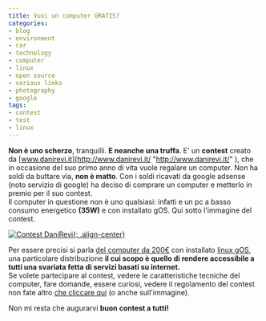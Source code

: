 ```yaml
---
title: Vuoi un computer GRATIS?
categories:
- blog
- environment
- car
- technology
- computer
- linux
- open source
- various links
- photography
- google
tags:
- contest
- test
- linux
---
```

**Non è uno scherzo**, tranquilli. **E neanche una truffa**.
E' un **contest** creato da [www.danirevi.it](http://www.danirevi.it/ "http://www.danirevi.it/" ),
che in occasione del suo primo anno di vita vuole regalare un computer.
Non ha soldi da buttare via, **non è matto**. Con i soldi ricavati da
google adsense (noto servizio di google) ha deciso di comprare un computer
e metterlo in premio per il suo contest.  
Il computer in questione non è uno qualsiasi: infatti e un pc a basso consumo
energetico **(35W)** e con installato gOS. Qui sotto l'immagine del contest.

[![Contest DaniRevi]({{site.url}}/images/contest.jpg){: .align-center}](http://www.danirevi.it/contest-danirevi-ti-regala-un-computer.html
"http://www.danirevi.it/contest-danirevi-ti-regala-un-computer.html" )

Per essere precisi si parla [del computer da 200€](http://www.syspack.com/news/67/gOS-PC---il-computer-per-internet.aspx
"http://www.syspack.com/news/67/gOS-PC---il-computer-per-internet.aspx" ) con
installato [linux gOS](http://www.thinkgos.com/ "http://www.thinkgos.com/" ),
una particolare distribuzione **il cui scopo è quello di rendere accessibile a
tutti una svariata fetta di servizi basati su internet.**  
Se volete partecipare al contest, vedere le caratteristiche tecniche del
computer, fare domande, essere curiosi, vedere il regolamento del contest non
fate altro [che cliccare qui](http://www.danirevi.it/contest-danirevi-ti-regala-un-computer.html
                              "http://www.danirevi.it/contest-danirevi-ti-regala-un-computer.html" )
(o anche sull'immagine).  

Non mi resta che augurarvi **buon contest a tutti!**

